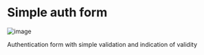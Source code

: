 # Simple auth form

![image](https://github.com/v-nvtsk/auth-form/assets/138329268/864d8068-2afb-45a4-84eb-0ed8c42db79f)

Authentication form with simple validation and indication of validity
